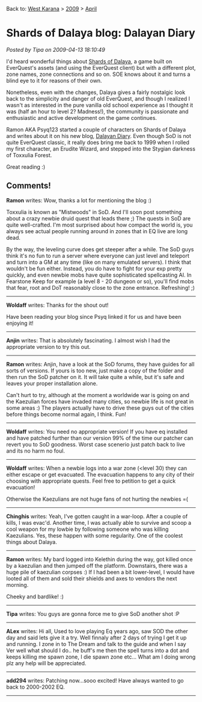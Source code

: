Back to: [West Karana](/posts/westkarana.md) > [2009](/posts/2009/westkarana.md) > [April](./westkarana.md)
# Shards of Dalaya blog: Dalayan Diary

*Posted by Tipa on 2009-04-13 18:10:49*

I'd heard wonderful things about [Shards of Dalaya](http://www.shardsofdalaya.com/), a game built on EverQuest's assets (and using the EverQuest client) but with a different plot, zone names, zone connections and so on. SOE knows about it and turns a blind eye to it for reasons of their own.

Nonetheless, even with the changes, Dalaya gives a fairly nostalgic look back to the simplicity and danger of old EverQuest, and though I realized I wasn't as interested in the pure vanilla old school experience as I thought it was (half an hour to level 2? Madness!), the community is passionate and enthusiastic and active development on the game continues.

Ramon AKA Psyq123 started a couple of characters on Shards of Dalaya and writes about it on his new blog, [Dalayan Diary](http://dalayan.wordpress.com/). Even though SoD is not quite EverQuest classic, it really does bring me back to 1999 when I rolled my first character, an Erudite Wizard, and stepped into the Stygian darkness of Toxxulia Forest.

Great reading :)

## Comments!

**Ramon** writes: Wow, thanks a lot for mentioning the blog :)

Toxxulia is known as "Mistwoods" in SoD. And I'll soon post something about a crazy newbie druid quest that leads there ;) The quests in SoD are quite well-crafted. I'm most surprised about how compact the world is, you always see actual people running around in zones that in EQ live are long dead.

By the way, the leveling curve does get steeper after a while. The SoD guys think it's no fun to run a server where everyone can just level and teleport and turn into a GM at any time (like on many emulated servers). I think that wouldn't be fun either. Instead, you do have to fight for your exp pretty quickly, and even newbie mobs have quite sophisticated spellcasting AI. In Fearstone Keep for example (a level 8 - 20 dungeon or so), you'll find mobs that fear, root and DoT reasonably close to the zone entrance. Refreshing! ;)

---

**Woldaff** writes: Thanks for the shout out!

Have been reading your blog since Psyq linked it for us and have been enjoying it!

---

**Anjin** writes: That is absolutely fascinating. I almost wish I had the appropriate version to try this out.

---

**Ramon** writes: Anjin, have a look at the SoD forums, they have guides for all sorts of versions. If yours is too new, just make a copy of the folder and then run the SoD patcher on it. It will take quite a while, but it's safe and leaves your proper installation alone.

Can't hurt to try, although at the moment a worldwide war is going on and the Kaezulian forces have invaded many cities, so newbie life is not great in some areas :) The players actually have to drive these guys out of the cities before things become normal again, I think. Fun!

---

**Woldaff** writes: You need no appropriate version! If you have eq installed and have patched further than our version 99% of the time our patcher can revert you to SoD goodness. Worst case scenerio just patch back to live and its no harm no foul.

---

**Woldaff** writes: When a newbie logs into a war zone (<level 30) they can either escape or get evacuated. The evacuation happens to any city of their choosing with appropriate quests. Feel free to petition to get a quick evacuation! 

Otherwise the Kaezulians are not huge fans of not hurting the newbies =(

---

**Chinghis** writes: Yeah, I've gotten caught in a war-loop. After a couple of kills, I was evac'd. Another time, I was actually able to survive and scoop a cool weapon for my lowbie by following someone who was killing Kaezulians. Yes, these happen with some regularity. One of the coolest things about Dalaya.

---

**Ramon** writes: My bard logged into Kelethin during the way, got killed once by a kaezulian and then jumped off the platform. Downstairs, there was a huge pile of kaezulian corpses :) If I had been a bit lower-level, I would have looted all of them and sold their shields and axes to vendors the next morning.

Cheeky and bardlike! :)

---

**Tipa** writes: You guys are gonna force me to give SoD another shot :P

---

**ALex** writes: Hi all,
 Used to love playing Eq years ago, saw SOD the other day and said lets give it a try. Well finnaly after 2 days of trying I get it up and running. I zone in to The Dream and talk to the guide and when I say Ver well what should I do.. he buff's me then the spell turns into a dot and keeps killing me spawn zone, I die spawn zone etc... What am I doing wrong plz any help will be appreciated.

---

**add294** writes: Patching now...sooo excited! Have always wanted to go back to 2000-2002 EQ.

---

